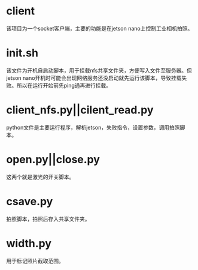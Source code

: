# client
该项目为一个socket客户端，主要的功能是在jetson nano上控制工业相机拍照。

# init.sh
该文件为开机自启动脚本，用于挂载nfs共享文件夹，方便写入文件至服务器。但jetson nano开机时可能会出现网络服务还没启动就先运行该脚本，导致挂载失败。所以在运行开始前先ping通再进行挂载。

# client_nfs.py||cilent_read.py
python文件是主要运行程序，解析jetson，失败指令，设置参数，调用拍照脚本。

# open.py||close.py
这两个就是激光的开关脚本。

# csave.py
拍照脚本，拍照后存入共享文件夹。

# width.py
用于标记照片截取范围。
